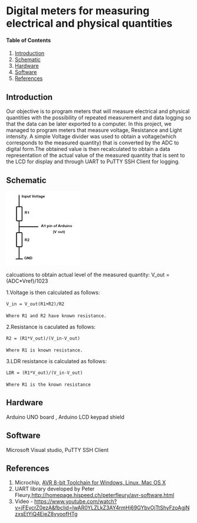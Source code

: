 

# Digital meters for measuring electrical and physical quantities
#### Table of Contents

1. [Introduction](#introduction)
2. [Schematic](#Schematic)
2. [Hardware](#hardware)
3. [Software](#software)
4. [References](#references)


## Introduction

Our objective is to program meters that will measure electrical and physical quantities with the possibility of repeated measurement and data logging so that the data can be later exported to a computer. In this project, we managed to program meters that measure  voltage, Resistance and Light intensity. A simple Voltage divider was used to obtain a voltage(which corresponds to the measured quantity) that is converted by the ADC to digital form.The obtained value is then recalculated to obtain a data representation of the actual value of the measured quantity that is sent  to the LCD for display and through UART to PuTTY SSH Client for logging.

## Schematic

![voltage divider](https://github.com/EvansLiyambo/Digital-electronics-2/blob/master/projects/project/voltage_divider.png)

calcuations to obtain actual level of the measured quantity:
    V_out = (ADC*Vref)/1023
 
 1.Voltage  is then calculated as follows:
 
    V_in = V_out(R1+R2)/R2    
   
    Where R1 and R2 have known resistance.
 
 2.Resistance is caculated as follows:
 
    R2 = (R1*V_out)/(V_in-V_out)
   
    Where R1 is known resistance.
    
 3.LDR resistance is calculated as follows:
   
    LDR = (R1*V_out)/(V_in-V_out)
  
    Where R1 is the known resistance

## Hardware

Arduino UNO board ,
Arduino LCD keypad shield

## Software

Microsoft Visual studio,
PuTTY SSH Client

## References

1. Microchip, [AVR 8-bit Toolchain for Windows, Linux, Mac OS X](https://www.microchip.com/mplab/avr-support/avr-and-arm-toolchains-c-compilers)
2. UART library developed by Peter Fleury,http://homepage.hispeed.ch/peterfleury/avr-software.html
3. Video - https://www.youtube.com/watch?v=jFEycrZ0ezA&fbclid=IwAR0YLZLkZ3AY4rmHj69GYbvOjTtShyFzoAgjNzxsEtYiQ4EieZ8vyoofHTg
